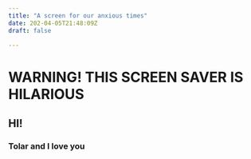 ```yaml
---
title: "A screen for our anxious times"
date: 202-04-05T21:48:09Z
draft: false

---
```


# WARNING! THIS SCREEN SAVER IS HILARIOUS

## HI! 

### Tolar and I love you
